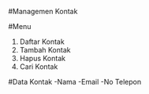 #Managemen Kontak 

#Menu
1. Daftar Kontak 
2. Tambah Kontak
3. Hapus Kontak
4. Cari Kontak

#Data Kontak
-Nama 
-Email
-No Telepon